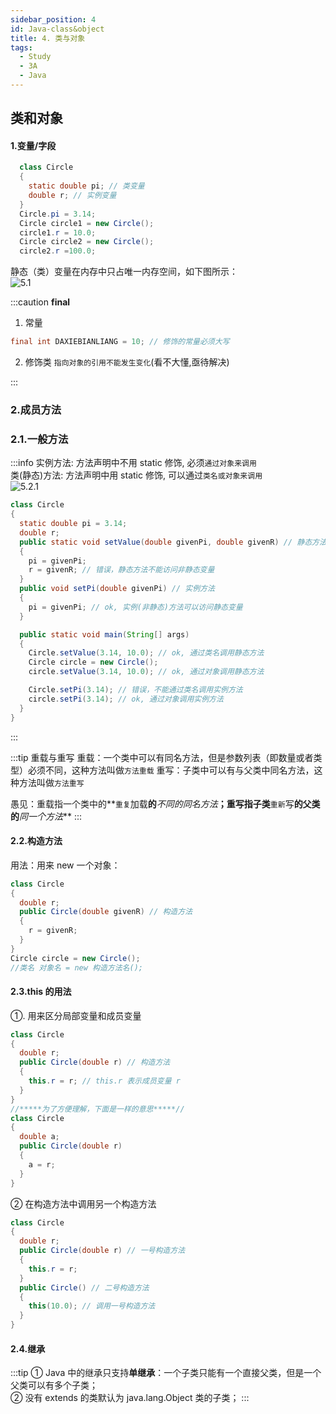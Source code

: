 ```yaml
---
sidebar_position: 4
id: Java-class&object
title: 4. 类与对象
tags:
  - Study
  - 3A
  - Java
---
```


## 类和对象

#### 1.变量/字段

```java
  class Circle
  {
    static double pi; // 类变量
    double r; // 实例变量
  }
  Circle.pi = 3.14;
  Circle circle1 = new Circle();
  circle1.r = 10.0;
  Circle circle2 = new Circle();
  circle2.r =100.0;
```

静态（类）变量在内存中只占唯一内存空间，如下图所示：  
![5.1](https://tvax3.sinaimg.cn/large/005x6vs8ly1h6wlkbxwi7j307j054dfp.jpg)

:::caution **final**

1. 常量

```java
final int DAXIEBIANLIANG = 10; // 修饰的常量必须大写
```

2. 修饰类
   `指向对象的引用不能发生变化`(看不大懂,亟待解决)

:::

### 2.成员方法

### 2.1.一般方法

:::info
实例方法: 方法声明中不用 static 修饰, 必须`通过对象来调用`  
类(静态)方法: 方法声明中用 static 修饰, 可以通过`类名或对象来调用`  
![5.2.1](https://tvax1.sinaimg.cn/large/005x6vs8ly1h6x4akr28fj30lc04mdi7.jpg)

```java
class Circle
{
  static double pi = 3.14;
  double r;
  public static void setValue(double givenPi, double givenR) // 静态方法
  {
    pi = givenPi;
    r = givenR; // 错误，静态方法不能访问非静态变量
  }
  public void setPi(double givenPi) // 实例方法
  {
    pi = givenPi; // ok, 实例(非静态)方法可以访问静态变量
  }

  public static void main(String[] args)
  {
    Circle.setValue(3.14, 10.0); // ok, 通过类名调用静态方法
    Circle circle = new Circle();
    circle.setValue(3.14, 10.0); // ok, 通过对象调用静态方法

    Circle.setPi(3.14); // 错误，不能通过类名调用实例方法
    circle.setPi(3.14); // ok, 通过对象调用实例方法
  }
}
```

:::

:::tip 重载与重写
重载：一个类中可以有同名方法，但是参数列表（即数量或者类型）必须不同，这种方法叫做`方法重载`
重写：子类中可以有与父类中同名方法，这种方法叫做`方法重写`

愚见：重载指一个类中的**`重复`加载**的**_不同的同名方法_**；重写指子类**`重新`写**的父类的**_同一个方法_**
:::

#### 2.2.构造方法

用法：用来 new 一个对象：

```java
class Circle
{
  double r;
  public Circle(double givenR) // 构造方法
  {
    r = givenR;
  }
}
Circle circle = new Circle();
//类名 对象名 = new 构造方法名();
```

#### 2.3.this 的用法

①. 用来区分局部变量和成员变量

```java
class Circle
{
  double r;
  public Circle(double r) // 构造方法
  {
    this.r = r; // this.r 表示成员变量 r
  }
}
//*****为了方便理解，下面是一样的意思*****//
class Circle
{
  double a;
  public Circle(double r)
  {
    a = r;
  }
}
```

② 在构造方法中调用另一个构造方法

```java
class Circle
{
  double r;
  public Circle(double r) // 一号构造方法
  {
    this.r = r;
  }
  public Circle() // 二号构造方法
  {
    this(10.0); // 调用一号构造方法
  }
}
```

#### 2.4.继承

:::tip
① Java 中的继承只支持**单继承**：一个子类只能有一个直接父类，但是一个父类可以有多个子类；  
② 没有 extends 的类默认为 java.lang.Object 类的子类；
:::
